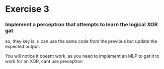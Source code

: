# Exercise 3
### Implement a perceptron that attempts to learn the logical XOR gat

so, they key is, u can use the same code from the previous but update the expected output.

You will notice it doesnt work, as you need to implement an MLP to get it to work for an XOR, cant use preceptron